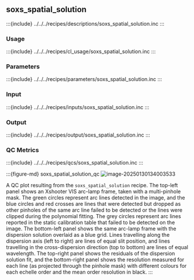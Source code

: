 ## soxs_spatial_solution


:::{include} ../../../recipes/descriptions/soxs_spatial_solution.inc
:::

### Usage

:::{include} ../../../recipes/cl_usage/soxs_spatial_solution.inc
:::


### Parameters

:::{include} ../../../recipes/parameters/soxs_spatial_solution.inc
:::

### Input

:::{include} ../../../recipes/inputs/soxs_spatial_solution.inc
:::

### Output

:::{include} ../../../recipes/output/soxs_spatial_solution.inc
:::

### QC Metrics

:::{include} ../../../recipes/qcs/soxs_spatial_solution.inc
:::



:::{figure-md} soxs_spatial_solution_qc
![image-20250130134003533](../../../_images/image-20250130134003533.png)

A QC plot resulting from the `soxs_spatial_solution` recipe. The top-left panel shows an Xshooter VIS arc-lamp frame, taken with a multi-pinhole mask. The green circles represent arc lines detected in the image, and the blue circles and red crosses are lines that were detected but dropped as other pinholes of the same arc line failed to be detected or the lines were clipped during the polynomial fitting. The grey circles represent arc lines reported in the static calibration table that failed to be detected on the image. The bottom-left panel shows the same arc-lamp frame with the dispersion solution overlaid as a blue grid. Lines travelling along the dispersion axis (left to right) are lines of equal slit position, and lines travelling in the cross-dispersion direction (top to bottom) are lines of equal wavelength. The top-right panel shows the residuals of the dispersion solution fit, and the bottom-right panel shows the resolution measured for each line (as projected through the pinhole mask) with different colours for each echelle order and the mean order resolution in black.
:::


